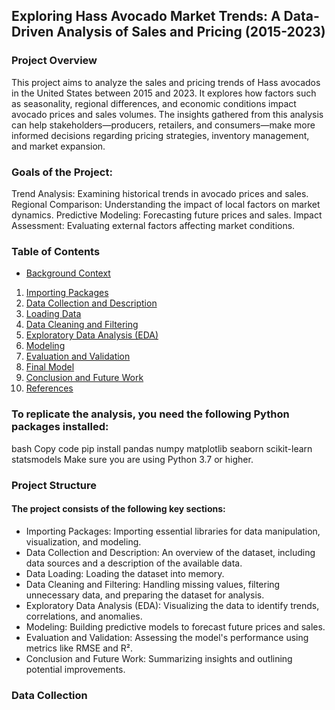 
## Exploring Hass Avocado Market Trends: A Data-Driven Analysis of Sales and Pricing (2015-2023)

### Project Overview

This project aims to analyze the sales and pricing trends of Hass avocados in the United States between 2015 and 2023. It explores how factors such as seasonality, regional differences, and economic conditions impact avocado prices and sales volumes. The insights gathered from this analysis can help stakeholders—producers, retailers, and consumers—make more informed decisions regarding pricing strategies, inventory management, and market expansion.

### Goals of the Project:
Trend Analysis: Examining historical trends in avocado prices and sales.
Regional Comparison: Understanding the impact of local factors on market dynamics.
Predictive Modeling: Forecasting future prices and sales.
Impact Assessment: Evaluating external factors affecting market conditions.

### Table of Contents

- [Background Context](#background-context)
1. [Importing Packages](#importing-packages)
2. [Data Collection and Description](#data-collection-and-description)
3. [Loading Data](#loading-data)
4. [Data Cleaning and Filtering](#data-cleaning-and-filtering)
5. [Exploratory Data Analysis (EDA)](#exploratory-data-analysis-eda)
6. [Modeling](#modeling)
7. [Evaluation and Validation](#evaluation-and-validation)
8. [Final Model](#final-model)
9. [Conclusion and Future Work](#conclusion-and-future-work)
10. [References](#references)



### To replicate the analysis, you need the following Python packages installed:

bash
Copy code
pip install pandas numpy matplotlib seaborn scikit-learn statsmodels
Make sure you are using Python 3.7 or higher.

### Project Structure

#### The project consists of the following key sections:

* Importing Packages: Importing essential libraries for data manipulation, visualization, and modeling.
* Data Collection and Description: An overview of the dataset, including data sources and a description of the available data.
* Data Loading: Loading the dataset into memory.
* Data Cleaning and Filtering: Handling missing values, filtering unnecessary data, and preparing the dataset for analysis.
* Exploratory Data Analysis (EDA): Visualizing the data to identify trends, correlations, and anomalies.
* Modeling: Building predictive models to forecast future prices and sales.
* Evaluation and Validation: Assessing the model's performance using metrics like RMSE and R².
* Conclusion and Future Work: Summarizing insights and outlining potential improvements.

### Data Collection


